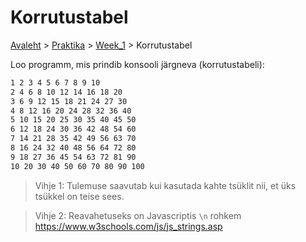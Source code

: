 # Korrutustabel
[Avaleht](../../../README.md) > [Praktika](../../README.md) > [Week_1](../README.md) > Korrutustabel 


Loo programm, mis prindib konsooli järgneva (korrutustabeli):  

```bash
1 2 3 4 5 6 7 8 9 10 
2 4 6 8 10 12 14 16 18 20 
3 6 9 12 15 18 21 24 27 30 
4 8 12 16 20 24 28 32 36 40 
5 10 15 20 25 30 35 40 45 50 
6 12 18 24 30 36 42 48 54 60 
7 14 21 28 35 42 49 56 63 70 
8 16 24 32 40 48 56 64 72 80 
9 18 27 36 45 54 63 72 81 90 
10 20 30 40 50 60 70 80 90 100 
```
 
> Vihje 1: Tulemuse saavutab kui kasutada kahte tsüklit nii, et üks tsükkel on teise sees.  

> Vihje 2: Reavahetuseks on Javascriptis `\n` rohkem https://www.w3schools.com/js/js_strings.asp  

